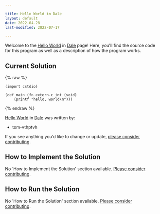 ```yaml
---

title: Hello World in Dale
layout: default
date: 2022-04-28
last-modified: 2022-07-17

---
```


Welcome to the [Hello World](https://sampleprograms.io/projects/hello-world) in [Dale](https://sampleprograms.io/languages/dale) page! Here, you'll find the source code for this program as well as a description of how the program works.

## Current Solution

{% raw %}

```dale
(import cstdio)

(def main (fn extern-c int (void)
    (printf "hello, world\n")))
```

{% endraw %}

[Hello World](https://sampleprograms.io/projects/hello-world) in [Dale](https://sampleprograms.io/languages/dale) was written by:

- tom-vthptvh

If you see anything you'd like to change or update, [please consider contributing](https://github.com/TheRenegadeCoder/sample-programs).

## How to Implement the Solution

No 'How to Implement the Solution' section available. [Please consider contributing](https://github.com/TheRenegadeCoder/sample-programs-website).

## How to Run the Solution

No 'How to Run the Solution' section available. [Please consider contributing](https://github.com/TheRenegadeCoder/sample-programs-website).